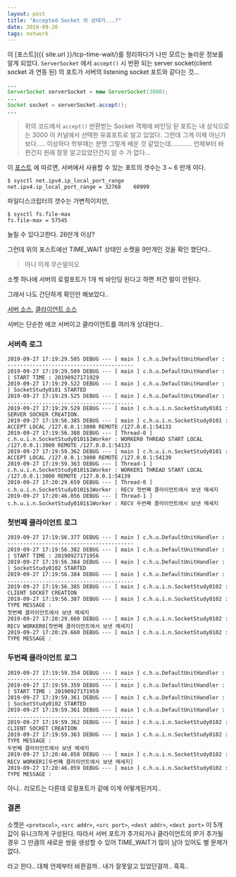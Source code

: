 ```yaml
---
layout: post
title: "Accepted Socket 의 상태가...?"
date: 2019-09-26
tags: network
---
```


이 [포스트]({{ site.url }}/tcp-time-wait/)를 정리하다가 나만 모르는 놀라운 정보를 알게 되었다.
`ServerSocket` 에서 `accept()` 시 반환 되는 server socket(client socket 과 연동 된) 의 포트가 서버의 listening socket 포트와 같다는 것...

``` java
...
ServerSocket serverSocket = new ServerSocket(3000);
...
Socket socket = serverSocket.accept();
...
```

> 위의 코드에서 `accept()` 반환받는 Socket 객체에 바인딩 된 포트는 내 상식으로는 3000 이 커널에서 선택한 유휴포트로 알고 있었다.
그런데 그게 이제 아닌가보다..... 이상하다 학부때는 분명 그렇게 배운 것 같았는데............ 언제부터 바뀐건지 원래 잘못 알고있었던건지 알 수 가 없다...

이 [포스트](http://docs.likejazz.com/time-wait/) 에 따르면,  서버에서 사용할 수 있는 포트의 갯수는 3 ~ 6 만개 이다.
``` shell
$ sysctl net.ipv4.ip_local_port_range
net.ipv4.ip_local_port_range = 32768    60999
```

파일디스크립터의 갯수는 가변적이지만,
``` shell
$ sysctl fs.file-max
fs.file-max = 57545
```
늘릴 수 있다고한다. 26만개 이상?

그런데 위의 포스트에선 TIME_WAIT 상태인 소켓을 9만개인 것을 확인 했단다..
> 아니 이게 무슨말이오

소켓 하나에 서버의 로컬포트가 1개 씩 바인딩 된다고 하면 저건 말이 안된다.

그래서 나도 간단하게 확인만 해보았다..

[서버 소스](https://github.com/herdin/SimpleJava/blob/master/src/main/java/com/harm/unit/io/network/SocketStudy0101.java), [클라이언트 소스](https://github.com/herdin/SimpleJava/blob/master/src/main/java/com/harm/unit/io/network/SocketStudy0102.java)  

서버는 단순한 에코 서버이고 클라이언트를 여러개 상대한다..

### 서버측 로그

``` shell
2019-09-27 17:19:29.505 DEBUG --- [ main ] c.h.u.DefaultUnitHandler : ----------------------------------------
2019-09-27 17:19:29.509 DEBUG --- [ main ] c.h.u.DefaultUnitHandler : | START TIME : 20190927171929
2019-09-27 17:19:29.522 DEBUG --- [ main ] c.h.u.DefaultUnitHandler : | SocketStudy0101 STARTED
2019-09-27 17:19:29.525 DEBUG --- [ main ] c.h.u.DefaultUnitHandler : ........................................
2019-09-27 17:19:29.529 DEBUG --- [ main ] c.h.u.i.n.SocketStudy0101 : SERVER SOCKER CREATION.
2019-09-27 17:19:56.385 DEBUG --- [ main ] c.h.u.i.n.SocketStudy0101 : ACCEPT LOCAL /127.0.0.1:3000 REMOTE /127.0.0.1:54133
2019-09-27 17:19:56.388 DEBUG --- [ Thread-0 ] c.h.u.i.n.SocketStudy0101$1Worker : WORKER0 THREAD START LOCAL /127.0.0.1:3000 REMOTE /127.0.0.1:54133
2019-09-27 17:19:59.362 DEBUG --- [ main ] c.h.u.i.n.SocketStudy0101 : ACCEPT LOCAL /127.0.0.1:3000 REMOTE /127.0.0.1:54139
2019-09-27 17:19:59.363 DEBUG --- [ Thread-1 ] c.h.u.i.n.SocketStudy0101$1Worker : WORKER1 THREAD START LOCAL /127.0.0.1:3000 REMOTE /127.0.0.1:54139
2019-09-27 17:20:29.659 DEBUG --- [ Thread-0 ] c.h.u.i.n.SocketStudy0101$1Worker : RECV 첫번째 클라이언트에서 보낸 메세지
2019-09-27 17:20:46.056 DEBUG --- [ Thread-1 ] c.h.u.i.n.SocketStudy0101$1Worker : RECV 두번째 클라이언트에서 보낸 메세지
```

### 첫번째 클라이언트 로그

``` shell
2019-09-27 17:19:56.377 DEBUG --- [ main ] c.h.u.DefaultUnitHandler : ----------------------------------------
2019-09-27 17:19:56.382 DEBUG --- [ main ] c.h.u.DefaultUnitHandler : | START TIME : 20190927171956
2019-09-27 17:19:56.384 DEBUG --- [ main ] c.h.u.DefaultUnitHandler : | SocketStudy0102 STARTED
2019-09-27 17:19:56.384 DEBUG --- [ main ] c.h.u.DefaultUnitHandler : ........................................
2019-09-27 17:19:56.385 DEBUG --- [ main ] c.h.u.i.n.SocketStudy0102 : CLIENT SOCKET CREATION
2019-09-27 17:19:56.387 DEBUG --- [ main ] c.h.u.i.n.SocketStudy0102 : TYPE MESSAGE :
첫번째 클라이언트에서 보낸 메세지
2019-09-27 17:20:29.660 DEBUG --- [ main ] c.h.u.i.n.SocketStudy0102 : RECV WORKER0[첫번째 클라이언트에서 보낸 메세지]
2019-09-27 17:20:29.660 DEBUG --- [ main ] c.h.u.i.n.SocketStudy0102 : TYPE MESSAGE :
```

### 두번째 클라이언트 로그

``` shell
2019-09-27 17:19:59.354 DEBUG --- [ main ] c.h.u.DefaultUnitHandler : ----------------------------------------
2019-09-27 17:19:59.359 DEBUG --- [ main ] c.h.u.DefaultUnitHandler : | START TIME : 20190927171959
2019-09-27 17:19:59.361 DEBUG --- [ main ] c.h.u.DefaultUnitHandler : | SocketStudy0102 STARTED
2019-09-27 17:19:59.361 DEBUG --- [ main ] c.h.u.DefaultUnitHandler : ........................................
2019-09-27 17:19:59.362 DEBUG --- [ main ] c.h.u.i.n.SocketStudy0102 : CLIENT SOCKET CREATION
2019-09-27 17:19:59.363 DEBUG --- [ main ] c.h.u.i.n.SocketStudy0102 : TYPE MESSAGE :
두번째 클라이언트에서 보낸 메세지
2019-09-27 17:20:46.058 DEBUG --- [ main ] c.h.u.i.n.SocketStudy0102 : RECV WORKER1[두번째 클라이언트에서 보낸 메세지]
2019-09-27 17:20:46.059 DEBUG --- [ main ] c.h.u.i.n.SocketStudy0102 : TYPE MESSAGE :
```

아니.. 리모트는 다른데 로컬포트가 같애 이게 어떻게된거지..

### 결론

소켓은 `<protocol>`, `<src addr>`, `<src port>`, `<dest addr>`, `<dest port>` 이 5개 값이 유니크하게 구성된다. 따라서 서버 포트가 추가되거나 클라이언트의 IP가 추가될 경우 그 만큼의 새로운 쌍을 생성할 수 있어 TIME_WAIT가 많이 남아 있어도 별 문제가 없다.

라고 한다.. 대체 언제부터 바뀐걸까.. 내가 잘못알고 있었던걸까.. 흑흑..
